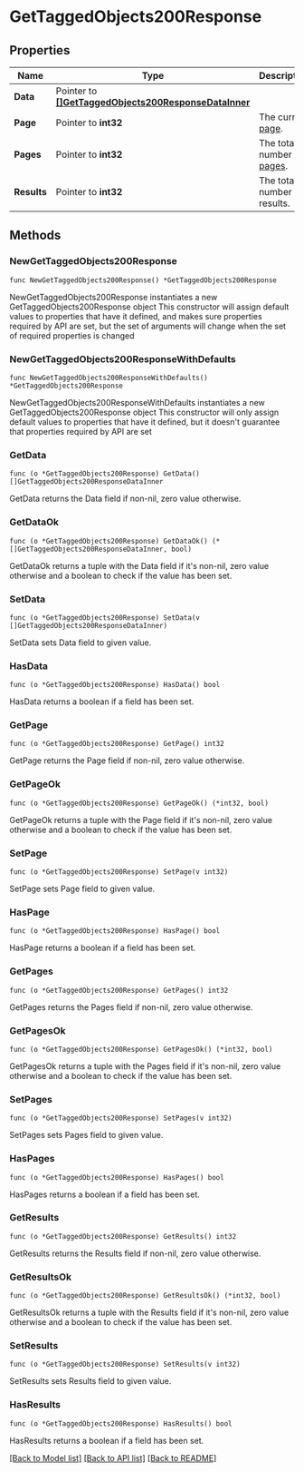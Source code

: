 # GetTaggedObjects200Response

## Properties

Name | Type | Description | Notes
------------ | ------------- | ------------- | -------------
**Data** | Pointer to [**[]GetTaggedObjects200ResponseDataInner**](GetTaggedObjects200ResponseDataInner.md) |  | [optional] 
**Page** | Pointer to **int32** | The current [page](https://techdocs.akamai.com/linode-api/reference/pagination). | [optional] [readonly] 
**Pages** | Pointer to **int32** | The total number of [pages](https://techdocs.akamai.com/linode-api/reference/pagination). | [optional] [readonly] 
**Results** | Pointer to **int32** | The total number of results. | [optional] [readonly] 

## Methods

### NewGetTaggedObjects200Response

`func NewGetTaggedObjects200Response() *GetTaggedObjects200Response`

NewGetTaggedObjects200Response instantiates a new GetTaggedObjects200Response object
This constructor will assign default values to properties that have it defined,
and makes sure properties required by API are set, but the set of arguments
will change when the set of required properties is changed

### NewGetTaggedObjects200ResponseWithDefaults

`func NewGetTaggedObjects200ResponseWithDefaults() *GetTaggedObjects200Response`

NewGetTaggedObjects200ResponseWithDefaults instantiates a new GetTaggedObjects200Response object
This constructor will only assign default values to properties that have it defined,
but it doesn't guarantee that properties required by API are set

### GetData

`func (o *GetTaggedObjects200Response) GetData() []GetTaggedObjects200ResponseDataInner`

GetData returns the Data field if non-nil, zero value otherwise.

### GetDataOk

`func (o *GetTaggedObjects200Response) GetDataOk() (*[]GetTaggedObjects200ResponseDataInner, bool)`

GetDataOk returns a tuple with the Data field if it's non-nil, zero value otherwise
and a boolean to check if the value has been set.

### SetData

`func (o *GetTaggedObjects200Response) SetData(v []GetTaggedObjects200ResponseDataInner)`

SetData sets Data field to given value.

### HasData

`func (o *GetTaggedObjects200Response) HasData() bool`

HasData returns a boolean if a field has been set.

### GetPage

`func (o *GetTaggedObjects200Response) GetPage() int32`

GetPage returns the Page field if non-nil, zero value otherwise.

### GetPageOk

`func (o *GetTaggedObjects200Response) GetPageOk() (*int32, bool)`

GetPageOk returns a tuple with the Page field if it's non-nil, zero value otherwise
and a boolean to check if the value has been set.

### SetPage

`func (o *GetTaggedObjects200Response) SetPage(v int32)`

SetPage sets Page field to given value.

### HasPage

`func (o *GetTaggedObjects200Response) HasPage() bool`

HasPage returns a boolean if a field has been set.

### GetPages

`func (o *GetTaggedObjects200Response) GetPages() int32`

GetPages returns the Pages field if non-nil, zero value otherwise.

### GetPagesOk

`func (o *GetTaggedObjects200Response) GetPagesOk() (*int32, bool)`

GetPagesOk returns a tuple with the Pages field if it's non-nil, zero value otherwise
and a boolean to check if the value has been set.

### SetPages

`func (o *GetTaggedObjects200Response) SetPages(v int32)`

SetPages sets Pages field to given value.

### HasPages

`func (o *GetTaggedObjects200Response) HasPages() bool`

HasPages returns a boolean if a field has been set.

### GetResults

`func (o *GetTaggedObjects200Response) GetResults() int32`

GetResults returns the Results field if non-nil, zero value otherwise.

### GetResultsOk

`func (o *GetTaggedObjects200Response) GetResultsOk() (*int32, bool)`

GetResultsOk returns a tuple with the Results field if it's non-nil, zero value otherwise
and a boolean to check if the value has been set.

### SetResults

`func (o *GetTaggedObjects200Response) SetResults(v int32)`

SetResults sets Results field to given value.

### HasResults

`func (o *GetTaggedObjects200Response) HasResults() bool`

HasResults returns a boolean if a field has been set.


[[Back to Model list]](../README.md#documentation-for-models) [[Back to API list]](../README.md#documentation-for-api-endpoints) [[Back to README]](../README.md)


